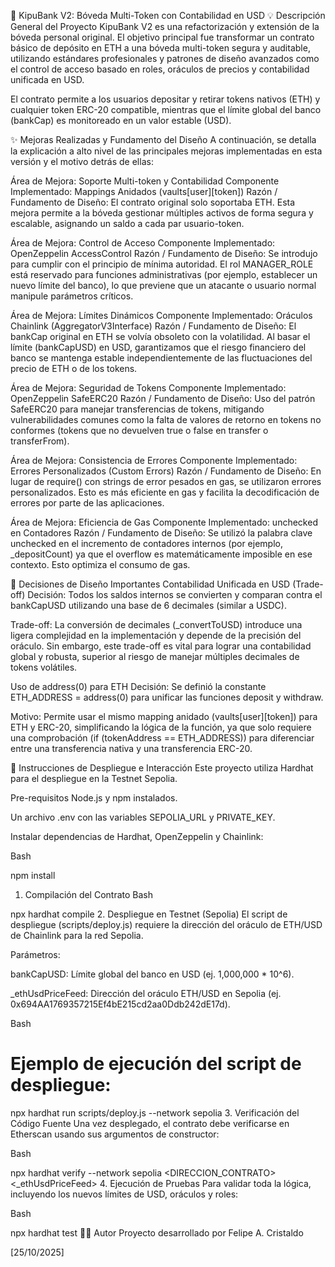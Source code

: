  🏦 KipuBank V2: Bóveda Multi-Token con Contabilidad en USD
💡 Descripción General del Proyecto
KipuBank V2 es una refactorización y extensión de la bóveda personal original. El objetivo principal fue transformar un contrato básico de depósito en ETH a 
una bóveda multi-token segura y auditable, utilizando estándares profesionales y patrones de diseño avanzados como el control de acceso basado en roles, 
oráculos de precios y contabilidad unificada en USD.

El contrato permite a los usuarios depositar y retirar tokens nativos (ETH) y cualquier token ERC-20 compatible, mientras que el límite global del banco (bankCap) 
es monitoreado en un valor estable (USD).

✨ Mejoras Realizadas y Fundamento del Diseño
A continuación, se detalla la explicación a alto nivel de las principales mejoras implementadas en esta versión y el motivo detrás de ellas:

  Área de Mejora: Soporte Multi-token y Contabilidad
Componente Implementado: Mappings Anidados (vaults[user][token])
Razón / Fundamento de Diseño: El contrato original solo soportaba ETH. Esta mejora permite a la bóveda gestionar múltiples activos de forma segura y escalable, asignando un saldo a cada par usuario-token.

Área de Mejora: Control de Acceso
Componente Implementado: OpenZeppelin AccessControl
Razón / Fundamento de Diseño: Se introdujo para cumplir con el principio de mínima autoridad. El rol MANAGER_ROLE está reservado para funciones administrativas (por ejemplo, establecer un nuevo límite del banco), lo que previene que un atacante o usuario normal manipule parámetros críticos.

Área de Mejora: Límites Dinámicos
Componente Implementado: Oráculos Chainlink (AggregatorV3Interface)
Razón / Fundamento de Diseño: El bankCap original en ETH se volvía obsoleto con la volatilidad. Al basar el límite (bankCapUSD) en USD, garantizamos que el riesgo financiero del banco se mantenga estable independientemente de las fluctuaciones del precio de ETH o de los tokens.

Área de Mejora: Seguridad de Tokens
Componente Implementado: OpenZeppelin SafeERC20
Razón / Fundamento de Diseño: Uso del patrón SafeERC20 para manejar transferencias de tokens, mitigando vulnerabilidades comunes como la falta de valores de retorno en tokens no conformes (tokens que no devuelven true o false en transfer o transferFrom).

Área de Mejora: Consistencia de Errores
Componente Implementado: Errores Personalizados (Custom Errors)
Razón / Fundamento de Diseño: En lugar de require() con strings de error pesados en gas, se utilizaron errores personalizados. Esto es más eficiente en gas y facilita la decodificación de errores por parte de las aplicaciones.

Área de Mejora: Eficiencia de Gas
Componente Implementado: unchecked en Contadores
Razón / Fundamento de Diseño: Se utilizó la palabra clave unchecked en el incremento de contadores internos (por ejemplo, _depositCount) ya que el overflow es matemáticamente imposible en ese contexto. Esto optimiza el consumo de gas.

📐 Decisiones de Diseño Importantes
Contabilidad Unificada en USD (Trade-off)
Decisión: Todos los saldos internos se convierten y comparan contra el bankCapUSD utilizando una base de 6 decimales (similar a USDC).

Trade-off: La conversión de decimales (_convertToUSD) introduce una ligera complejidad en la implementación y depende de la precisión del oráculo. Sin embargo, este trade-off es vital para lograr una contabilidad global y robusta, superior al riesgo de manejar múltiples decimales de tokens volátiles.

Uso de address(0) para ETH
Decisión: Se definió la constante ETH_ADDRESS = address(0) para unificar las funciones deposit y withdraw.

Motivo: Permite usar el mismo mapping anidado (vaults[user][token]) para ETH y ERC-20, simplificando la lógica de la función, ya que solo requiere una comprobación (if (tokenAddress == ETH_ADDRESS)) para diferenciar entre una transferencia nativa y una transferencia ERC-20.

🚀 Instrucciones de Despliegue e Interacción
Este proyecto utiliza Hardhat para el despliegue en la Testnet Sepolia.

Pre-requisitos
Node.js y npm instalados.

Un archivo .env con las variables SEPOLIA_URL y PRIVATE_KEY.

Instalar dependencias de Hardhat, OpenZeppelin y Chainlink:

Bash

npm install
1. Compilación del Contrato
Bash

npx hardhat compile
2. Despliegue en Testnet (Sepolia)
El script de despliegue (scripts/deploy.js) requiere la dirección del oráculo de ETH/USD de Chainlink para la red Sepolia.

Parámetros:

bankCapUSD: Límite global del banco en USD (ej. 1,000,000 * 10^6).

_ethUsdPriceFeed: Dirección del oráculo ETH/USD en Sepolia (ej. 0x694AA1769357215Ef4bE215cd2aa0Ddb242dE17d).

Bash

# Ejemplo de ejecución del script de despliegue:
npx hardhat run scripts/deploy.js --network sepolia
3. Verificación del Código Fuente
Una vez desplegado, el contrato debe verificarse en Etherscan usando sus argumentos de constructor:

Bash

npx hardhat verify --network sepolia <DIRECCION_CONTRATO> <bankCapUSD> <_ethUsdPriceFeed>
4. Ejecución de Pruebas
Para validar toda la lógica, incluyendo los nuevos límites de USD, oráculos y roles:

Bash

npx hardhat test
👨‍💻 Autor
Proyecto desarrollado por Felipe A. Cristaldo

[25/10/2025]
